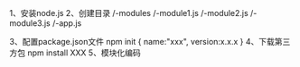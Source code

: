 1、安装node.js
2、创建目录
    /-modules
        /-module1.js
        /-module2.js
        /-module3.js
    /-app.js

3、配置package.json文件
    npm init
    {
        name:"xxx",
        version:x.x.x
    }
4、下载第三方包
    npm install XXX
5、模块化编码
    